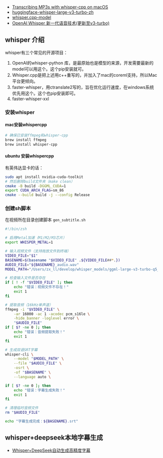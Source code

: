 - [Transcribing MP3s with whisper-cpp on macOS](https://til.simonwillison.net/macos/whisper-cpp)
- [huggingface-whisper-large-v3-turbo-zh](https://huggingface.co/BELLE-2/Belle-whisper-large-v3-turbo-zh)
- [whisper.cpp-model](https://huggingface.co/ggerganov/whisper.cpp/tree/main)
- [OpenAI Whisper 新一代语音技术(更新至v3-turbo)](https://zhuanlan.zhihu.com/p/662906303)
## whisper 介绍
whisper有三个常见的开源项目：
1. OpenAI的whisper-python 库，是最原始也是模型的来源，开发需要最新的model可以用这个。这个pip安装就可。
2. Whisper.cpp是把上述用c++重写的，并加入了mac的coreml支持，所以Mac平台更倾向。
3. faster-whisper，用ctranslate2写的，旨在优化运行速度，在windows系统优先用这个。这个也pip安装即可。
4. faster-whisper-xxl



### 安装whisper

#### mac安装whispercpp
```bash
# 确保已安装ffmpeg和whisper-cpp
brew install ffmpeg
brew install whisper-cpp
```

#### ubuntu 安装whispercpp

有英伟达显卡的话：
```bash
sudo apt install nvidia-cuda-toolkit
# 然后删除build文件夹（make clean）
cmake -B build -DGGML_CUDA=1
export CUDA_ARCH_FLAG=sm_86
cmake --build build -j --config Release
```


### 创建sh脚本
在视频所在目录创建脚本 `gen_subtitle.sh`

```bash
#!/bin/zsh

# 启用Metal加速（M1/M2/M3芯片）
export WHISPER_METAL=1

# 输入视频文件（支持拖放文件到终端）
VIDEO_FILE="$1"
BASENAME=$(basename "$VIDEO_FILE" .${VIDEO_FILE##*.})
AUDIO_FILE="${BASENAME}_audio.wav"
MODEL_PATH="/Users/zx_ll/develop/whisper_models/ggml-large-v3-turbo-q5_0.bin"

# 检查输入文件是否存在
if [ ! -f "$VIDEO_FILE" ]; then
    echo "错误：视频文件不存在！"
    exit 1
fi

# 提取音频（16kHz单声道）
ffmpeg -i "$VIDEO_FILE" \
    -ar 16000 -ac 1 -acodec pcm_s16le \
    -hide_banner -loglevel error \
    "$AUDIO_FILE"
if [ $? -ne 0 ]; then
    echo "错误：音频提取失败！"
    exit 1
fi

# 生成双语SRT字幕
whisper-cli \
    --model "$MODEL_PATH" \
    --file "$AUDIO_FILE" \
    -osrt \
    -of "$BASENAME" \
    --language auto \

if [ $? -ne 0 ]; then
    echo "错误：字幕生成失败！"
    exit 1
fi

# 清理临时音频文件
rm "$AUDIO_FILE"

echo "字幕生成完成：${BASENAME}.srt"
```
## whisper+deepseek本地字幕生成
- [Whisper+DeepSeek自动生成高精度字幕](https://www.youtube.com/watch?v=dkggWQOGnbs)

